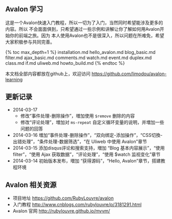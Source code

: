 ## Avalon 学习

这是一个Avalon快速入门教程，所以一切为了入门，当然同时希望能涉及更多的内容。所以
不会面面俱到，只希望通过一些示例和讲解让你了解如何用Avalon开始你的前端之旅。因为
本人使用Avalon也不是很深入，所以问题在所难免，希望大家积极参与共同完善。

{% toc max_depth=1 %}
installation.md
hello_avalon.md
blog_basic.md
filter.md
ajax_basic.md
comments.md
watch.md
event.md
duplex.md
class.md
if.md
uliweb.md
howto_build.md
{% endtoc %}

本文档全部内容都放在github上，欢迎访问 https://github.com/limodou/avalon-learning

## 更新记录

* 2014-03-17 
    * 修改“事件处理-删除操作”，増加使用 `$remove` 删除的内容
    * 修改“评论处理”，増加对 `ms-repeat` 自定义循环变量的说明，并増加一些问题的回答
* 2014-03-16 増加“事件处理-删除操作”，“双向绑定-添加操作”，“CSS切換-出错处理”，“条件处理-数据筛选”，“在 Uliweb 中使用 Avalon”章节
* 2014-03-15 添加disqus评论和搜索支持，増加 “Blog 基本内容展示”，“使用 filter”，“使用 Ajax 获取数据”，“评论处理”，“使用 $watch 监视变化”章节
* 2014-03-14 初始版本发布，増加 “获得源码”，“Hello, Avalon”章节，搭建教程环境

## Avalon 相关资源

* 项目地址 https://github.com/RubyLouvre/avalon
* 入门教程 http://www.cnblogs.com/rubylouvre/p/3181291.html
* Avalon 官网 http://rubylouvre.github.io/mvvm/
